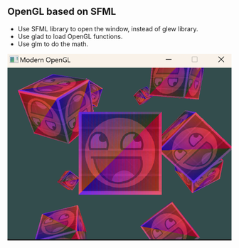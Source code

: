 
## OpenGL based on SFML

- Use SFML library to open the window, instead of glew library.
- Use glad to load OpenGL functions.
- Use glm to do the math.

![](./DocImages/pic.png)